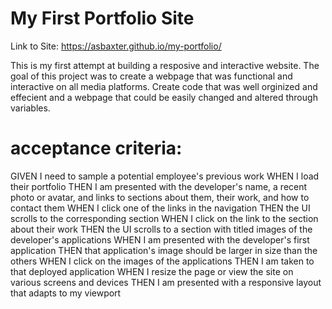 # My First Portfolio Site

Link to Site: https://asbaxter.github.io/my-portfolio/

This is my first attempt at building a resposive and interactive website. The goal of this project was to create a webpage that was functional and interactive on all media platforms. Create code that was well orginized and effecient and a webpage that could be easily changed and altered through variables. 

# acceptance criteria:

GIVEN I need to sample a potential employee's previous work
WHEN I load their portfolio
THEN I am presented with the developer's name, a recent photo or avatar, and links to sections about them, their work, and how to contact them
WHEN I click one of the links in the navigation
THEN the UI scrolls to the corresponding section
WHEN I click on the link to the section about their work
THEN the UI scrolls to a section with titled images of the developer's applications
WHEN I am presented with the developer's first application
THEN that application's image should be larger in size than the others
WHEN I click on the images of the applications
THEN I am taken to that deployed application
WHEN I resize the page or view the site on various screens and devices
THEN I am presented with a responsive layout that adapts to my viewport